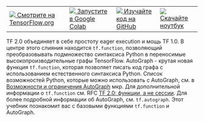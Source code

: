  <table class="tfo-notebook-buttons" align="left">
  <td>
    <a target="_blank" href="https://www.tensorflow.org/tutorials/quickstart/beginner">
      <img src="https://www.tensorflow.org/images/tf_logo_32px.png"/>
      Смотрите на TensorFlow.org
    </a>
  </td>
  <td>
    <a target="_blank" href="https://colab.research.google.com/github/tensorflow/docs-l10n/blob/master/site/ru/tutorials/quickstart/beginner.ipynb">
      <img src="https://www.tensorflow.org/images/colab_logo_32px.png"/>
      Запустите в Google Colab
    </a>
  </td>
  <td>
    <a target="_blank" href="https://github.com/tensorflow/docs-l10n/blob/master/site/ru/tutorials/quickstart/beginner.ipynb">
      <img src="https://www.tensorflow.org/images/GitHub-Mark-32px.png"/>
      Изучайте код на GitHub
    </a>
  </td>
  <td>
    <a href="https://storage.googleapis.com/tensorflow_docs/docs-l10n/site/ru/tutorials/quickstart/beginner.ipynb">
      <img src="https://www.tensorflow.org/images/download_logo_32px.png"/>
      Скачайте ноутбук
    </a>
  </td>
</table>

TF 2.0 объединяет в себе простоту eager execution и мощь TF 1.0. В центре этого слияния находится `tf.function`, позволяющий преобразовывать подмножество синтаксиса Python в переносимые высокопроизводительные графы TensorFlow.
AutoGraph - крутая новая функция `tf.function`, которая позволяет писать код графа с использованием естественного синтаксиса Python. Список возможностей Python, которые можно использовать с AutoGraph, см. в [Возможности и ограничения AutoGraph](https://github.com/tensorflow/tensorflow/blob/master/tensorflow/python/autograph/g3doc/reference/limitations) мкр. Для  дополнительной информации о `tf.function` см. RFC
[TF 2.0: функции, а не сессии](https://github.com/tensorflow/community/blob/master/rfcs/20180918-functions-not-sessions-20.md). Для более подробной информации об AutoGraph, см. `tf.autograph`.
Этот учебник познакомит вас с базовыми функциями `tf.function` и AutoGraph.
